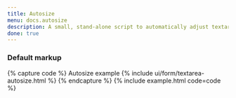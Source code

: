 ```yaml
---
title: Autosize
menu: docs.autosize
description: A small, stand-alone script to automatically adjust textarea height.
done: true
---
```


### Default markup

{% capture code %}
<label class="form-label">Autosize example</label>
{% include ui/form/textarea-autosize.html %}
{% endcapture %}
{% include example.html code=code %}
